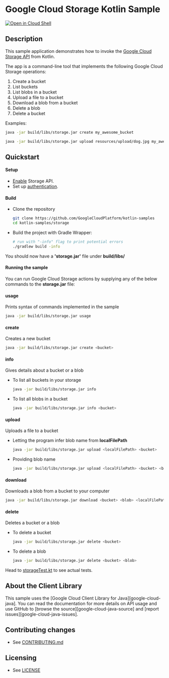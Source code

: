 # Google Cloud Storage Kotlin Sample

[![Open in Cloud Shell][shell_img]][shell_link]

[shell_img]: http://gstatic.com/cloudssh/images/open-btn.svg
[shell_link]: https://console.cloud.google.com/cloudshell/open?git_repo=https://github.com/googlecloudplatform/kotlin-samples&page=editor&working_dir=storage

## Description

This sample application demonstrates how to invoke the [Google Cloud Storage API][storage-api-docs] from Kotlin.

The app is a command-line tool that implements the following Google Cloud Storage operations:

1. Create a bucket
2. List buckets 
3. List blobs in a bucket
4. Upload a file to a bucket
5. Download a blob from a bucket
6. Delete a blob
7. Delete a bucket

Examples:
```sh 
java -jar build/libs/storage.jar create my_awesome_bucket
```
```sh 
java -jar build/libs/storage.jar upload resources/upload/dog.jpg my_awesome_bucket
```

## Quickstart

#### Setup
- [Enable][enable-storage-api] Storage API.
- Set up [authentication](https://cloud.google.com/docs/authentication/getting-started).

#### Build
- Clone the repository
  ```sh
  git clone https://github.com/GoogleCloudPlatform/kotlin-samples
  cd kotlin-samples/storage
  ```
- Build the project with Gradle Wrapper:
  ```sh
  # run with "-info" flag to print potential errors
  ./gradlew build -info
  ```
You should now have a **'storage.jar'** file under **build/libs/**

#### Running the sample

You can run Google Cloud Storage actions by supplying any of the below commands to the **storage.jar** file:

#### usage

Prints syntax of commands implemented in the sample
```sh 
java -jar build/libs/storage.jar usage
```
#### create

Creates a new bucket
```sh 
java -jar build/libs/storage.jar create <bucket>
```
#### info

Gives details about a bucket or a blob
* To list all buckets in your storage
  ```sh 
  java -jar build/libs/storage.jar info
  ```
* To list all blobs in a bucket
  ```sh 
  java -jar build/libs/storage.jar info <bucket>
  ```
#### upload
 
Uploads a file to a bucket
*  Letting the program infer blob name from **localFilePath**
   ```sh 
   java -jar build/libs/storage.jar upload <localFilePath> <bucket>
   ```
*  Providing blob name
   ```sh 
   java -jar build/libs/storage.jar upload <localFilePath> <bucket> <blob>
   ```  
#### download

Downloads a blob from a bucket to your computer
```sh 
java -jar build/libs/storage.jar download <bucket> <blob> <localFilePath>
```
#### delete

Deletes a bucket or a blob
* To delete a bucket
  ```sh 
  java -jar build/libs/storage.jar delete <bucket>
  ```
* To delete a blob
  ```sh 
  java -jar build/libs/storage.jar delete <bucket> <blob>
  ```
  
Head to [storageTest.kt][storage-sample-test] to see actual tests.

## About the Client Library

This sample uses the [Google Cloud Client Library for Java][google-cloud-java].
You can read the documentation for more details on API usage and use GitHub
to [browse the source][google-cloud-java-source] and
[report issues][google-cloud-java-issues].

[storage-sample-test]: test/storageTest.kt
[storage-api-docs]: https://cloud.google.com/storage/
[enable-storage-api]: https://console.cloud.google.com/flows/enableapi?apiid=storage-api.googleapis.com

## Contributing changes

* See [CONTRIBUTING.md](../CONTRIBUTING.md)

## Licensing

* See [LICENSE](../LICENSE)